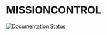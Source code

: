 # MISSIONCONTROL

[![Documentation Status](https://readthedocs.org/projects/missioncontrol/badge/?version=latest)](https://missioncontrol.readthedocs.io/en/latest/?badge=latest)
   
